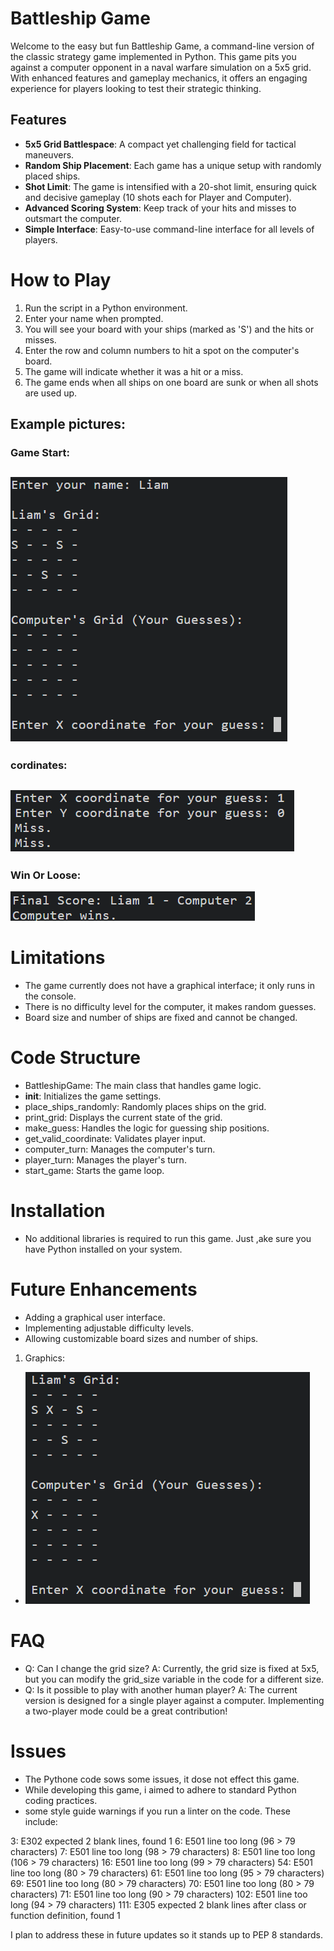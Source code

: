 # Battleship Game

Welcome to the easy but fun Battleship Game, a command-line version of the classic strategy game implemented in Python. This game pits you against a computer opponent in a naval warfare simulation on a 5x5 grid. With enhanced features and gameplay mechanics, it offers an engaging experience for players looking to test their strategic thinking.

## Features

- **5x5 Grid Battlespace**: A compact yet challenging field for tactical maneuvers.
- **Random Ship Placement**: Each game has a unique setup with randomly placed ships.
- **Shot Limit**: The game is intensified with a 20-shot limit, ensuring quick and decisive gameplay (10 shots each for Player and Computer).
- **Advanced Scoring System**: Keep track of your hits and misses to outsmart the computer.
- **Simple Interface**: Easy-to-use command-line interface for all levels of players.

# How to Play
1. Run the script in a Python environment.
2. Enter your name when prompted.
3. You will see your board with your ships (marked as 'S') and the hits or misses.
4. Enter the row and column numbers to hit a spot on the computer's board.
5. The game will indicate whether it was a hit or a miss.
6. The game ends when all ships on one board are sunk or when all shots are used up.

## Example pictures:
### Game Start:
![Grid](pictures/Game-start.png)
- 
### cordinates:
![Use x and Y cordinates](pictures/Cordinate-to-shoot.png)
- 
### Win Or Loose:
![win or loose](pictures/win-loose.png)


# Limitations
- The game currently does not have a graphical interface; it only runs in the console.
- There is no difficulty level for the computer, it makes random guesses.
- Board size and number of ships are fixed and cannot be changed.

# Code Structure
- BattleshipGame: The main class that handles game logic.
- __init__: Initializes the game settings.
- place_ships_randomly: Randomly places ships on the grid.
- print_grid: Displays the current state of the grid.
- make_guess: Handles the logic for guessing ship positions.
- get_valid_coordinate: Validates player input.
- computer_turn: Manages the computer's turn.
- player_turn: Manages the player's turn.
- start_game: Starts the game loop.


# Installation
- No additional libraries is required to run this game. Just ,ake sure you have Python installed on your system.

# Future Enhancements
- Adding a graphical user interface.
- Implementing adjustable difficulty levels.
- Allowing customizable board sizes and number of ships.

1. Graphics:
- ![how it looks](pictures/missing-shot.png)

# FAQ
- Q: Can I change the grid size?
A: Currently, the grid size is fixed at 5x5, but you can modify the grid_size variable in the code for a different size.
- Q: Is it possible to play with another human player?
A: The current version is designed for a single player against a computer. Implementing a two-player mode could be a great contribution!

# Issues

- The Pythone code sows some issues, it dose not effect this game.
- While developing this game, i aimed to adhere to standard Python coding practices.
- some style guide warnings if you run a linter on the code. These include:

3: E302 expected 2 blank lines, found 1
6: E501 line too long (96 > 79 characters)
7: E501 line too long (98 > 79 characters)
8: E501 line too long (106 > 79 characters)
16: E501 line too long (99 > 79 characters)
54: E501 line too long (80 > 79 characters)
61: E501 line too long (95 > 79 characters)
69: E501 line too long (80 > 79 characters)
70: E501 line too long (80 > 79 characters)
71: E501 line too long (90 > 79 characters)
102: E501 line too long (94 > 79 characters)
111: E305 expected 2 blank lines after class or function definition, found 1

I plan to address these in future updates so it stands up to PEP 8 standards.
